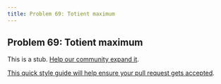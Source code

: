 ```yaml
---
title: Problem 69: Totient maximum
---
```

## Problem 69: Totient maximum

This is a stub. <a href='https://github.com/freecodecamp/guides/tree/master/src/pages/certifications/coding-interview-prep/project-euler/problem-69-totient-maximum/index.md' target='_blank' rel='nofollow'>Help our community expand it</a>.

<a href='https://github.com/freecodecamp/guides/blob/master/README.md' target='_blank' rel='nofollow'>This quick style guide will help ensure your pull request gets accepted</a>.

<!-- The article goes here, in GitHub-flavored Markdown. Feel free to add YouTube videos, images, and CodePen/JSBin embeds  -->
